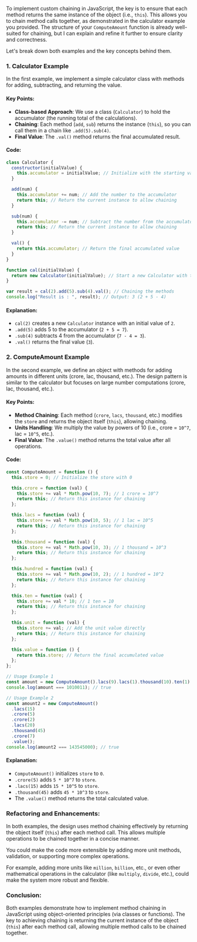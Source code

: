 To implement custom chaining in JavaScript, the key is to ensure that each method returns the same instance of the object (i.e., `this`). This allows you to chain method calls together, as demonstrated in the calculator example you provided. The structure of your `ComputeAmount` function is already well-suited for chaining, but I can explain and refine it further to ensure clarity and correctness.

Let's break down both examples and the key concepts behind them.

### 1. **Calculator Example**
In the first example, we implement a simple calculator class with methods for adding, subtracting, and returning the value.

#### Key Points:
- **Class-based Approach**: We use a class (`Calculator`) to hold the accumulator (the running total of the calculations).
- **Chaining**: Each method (`add`, `sub`) returns the instance (`this`), so you can call them in a chain like `.add(5).sub(4)`.
- **Final Value**: The `.val()` method returns the final accumulated result.

#### Code:

```javascript
class Calculator {
  constructor(initialValue) {
    this.accumulator = initialValue; // Initialize with the starting value
  }

  add(num) {
    this.accumulator += num; // Add the number to the accumulator
    return this; // Return the current instance to allow chaining
  }

  sub(num) {
    this.accumulator -= num; // Subtract the number from the accumulator
    return this; // Return the current instance to allow chaining
  }

  val() {
    return this.accumulator; // Return the final accumulated value
  }
}

function cal(initialValue) {
  return new Calculator(initialValue); // Start a new Calculator with the initial value
}

var result = cal(2).add(5).sub(4).val(); // Chaining the methods
console.log("Result is : ", result); // Output: 3 (2 + 5 - 4)
```

#### Explanation:
- `cal(2)` creates a new `Calculator` instance with an initial value of `2`.
- `.add(5)` adds 5 to the accumulator (`2 + 5 = 7`).
- `.sub(4)` subtracts 4 from the accumulator (`7 - 4 = 3`).
- `.val()` returns the final value (`3`).

### 2. **ComputeAmount Example**
In the second example, we define an object with methods for adding amounts in different units (crore, lac, thousand, etc.). The design pattern is similar to the calculator but focuses on large number computations (crore, lac, thousand, etc.).

#### Key Points:
- **Method Chaining**: Each method (`crore`, `lacs`, `thousand`, etc.) modifies the `store` and returns the object itself (`this`), allowing chaining.
- **Units Handling**: We multiply the value by powers of 10 (i.e., crore = `10^7`, lac = `10^5`, etc.).
- **Final Value**: The `.value()` method returns the total value after all operations.

#### Code:

```javascript
const ComputeAmount = function () {
  this.store = 0; // Initialize the store with 0

  this.crore = function (val) {
    this.store += val * Math.pow(10, 7); // 1 crore = 10^7
    return this; // Return this instance for chaining
  };

  this.lacs = function (val) {
    this.store += val * Math.pow(10, 5); // 1 lac = 10^5
    return this; // Return this instance for chaining
  };

  this.thousand = function (val) {
    this.store += val * Math.pow(10, 3); // 1 thousand = 10^3
    return this; // Return this instance for chaining
  };

  this.hundred = function (val) {
    this.store += val * Math.pow(10, 2); // 1 hundred = 10^2
    return this; // Return this instance for chaining
  };

  this.ten = function (val) {
    this.store += val * 10; // 1 ten = 10
    return this; // Return this instance for chaining
  };

  this.unit = function (val) {
    this.store += val; // Add the unit value directly
    return this; // Return this instance for chaining
  };

  this.value = function () {
    return this.store; // Return the final accumulated value
  };
};

// Usage Example 1
const amount = new ComputeAmount().lacs(9).lacs(1).thousand(10).ten(1).unit(1).value();
console.log(amount === 1010011); // true

// Usage Example 2
const amount2 = new ComputeAmount()
  .lacs(15)
  .crore(5)
  .crore(2)
  .lacs(20)
  .thousand(45)
  .crore(7)
  .value();
console.log(amount2 === 143545000); // true
```

#### Explanation:
- `ComputeAmount()` initializes `store` to `0`.
- `.crore(5)` adds `5 * 10^7` to `store`.
- `.lacs(15)` adds `15 * 10^5` to `store`.
- `.thousand(45)` adds `45 * 10^3` to `store`.
- The `.value()` method returns the total calculated value.

### Refactoring and Enhancements:

In both examples, the design uses method chaining effectively by returning the object itself (`this`) after each method call. This allows multiple operations to be chained together in a concise manner.

You could make the code more extensible by adding more unit methods, validation, or supporting more complex operations.

For example, adding more units like `million`, `billion`, etc., or even other mathematical operations in the calculator (like `multiply`, `divide`, etc.), could make the system more robust and flexible.

### Conclusion:
Both examples demonstrate how to implement method chaining in JavaScript using object-oriented principles (via classes or functions). The key to achieving chaining is returning the current instance of the object (`this`) after each method call, allowing multiple method calls to be chained together.